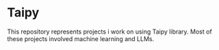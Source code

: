 # Taipy
This repository represents projects i work on using Taipy library.
Most of these projects involved machine learning and LLMs.